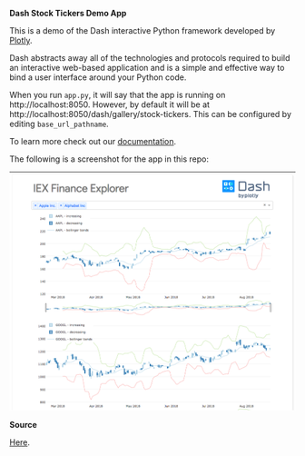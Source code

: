 **Dash Stock Tickers Demo App**

This is a demo of the Dash interactive Python framework developed by [Plotly](https://plot.ly/).

Dash abstracts away all of the technologies and protocols required to build an interactive web-based application and is a simple and effective way to bind a user interface around your Python code.

When you run `app.py`, it will say that the app is running on http://localhost:8050. However, by default it will be at http://localhost:8050/dash/gallery/stock-tickers. This can be configured by editing `base_url_pathname`.

To learn more check out our [documentation](https://plot.ly/dash).

The following is a screenshot for the app in this repo:


![Alt desc](https://github.com/plotly/dash-stock-tickers-demo-app/raw/master/Screenshots/Screenshot.png)

**Source**

[Here](https://github.com/plotly/dash-stock-tickers-demo-app).